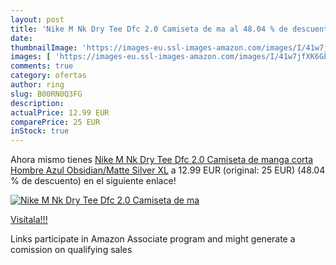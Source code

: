 ```yaml
---
layout: post
title: 'Nike M Nk Dry Tee Dfc 2.0 Camiseta de ma al 48.04 % de descuento'
date: 
thumbnailImage: 'https://images-eu.ssl-images-amazon.com/images/I/41w7jfXK6GL._SL200_.jpg'
images: [ 'https://images-eu.ssl-images-amazon.com/images/I/41w7jfXK6GL._SL200_.jpg' ]
comments: true
category: ofertas
author: ring
slug: B00RN0Q3FG
description:
actualPrice: 12.99 EUR
comparePrice: 25 EUR
inStock: true
---
```


Ahora mismo tienes [Nike M Nk Dry Tee Dfc 2.0 Camiseta de manga corta  Hombre  Azul  Obsidian/Matte Silver   XL](https://www.amazon.es/dp/B00RN0Q3FG/?tag=tolees-21) a 12.99 EUR (original: 25 EUR) (48.04 %  de descuento) en el siguiente enlace!

[![Nike M Nk Dry Tee Dfc 2.0 Camiseta de ma](https://images-eu.ssl-images-amazon.com/images/I/41w7jfXK6GL._SL200_.jpg)](https://www.amazon.es/dp/B00RN0Q3FG/?tag=tolees-21)

[Visítala!!!](https://www.amazon.es/dp/B00RN0Q3FG/?tag=tolees-21)

Links participate in Amazon Associate program and might generate a comission on qualifying sales
